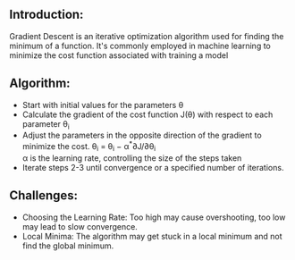 ## Introduction:
Gradient Descent is an iterative optimization algorithm used for finding the minimum of a function. It's commonly employed in machine learning to minimize the cost function associated with training a model

## Algorithm:
- Start with initial values for the parameters θ
- Calculate the gradient of the cost function J(θ) with respect to each parameter θ<sub>i</sub>
- Adjust the parameters in the opposite direction of the gradient to minimize the cost.
  θ<sub>i</sub> = θ<sub>i</sub> − α<sup>*</sup>∂J/∂θ<sub>i</sub> <br> α is the learning rate, controlling the size of the steps taken
- Iterate steps 2-3 until convergence or a specified number of iterations.

## Challenges:
- Choosing the Learning Rate: Too high may cause overshooting, too low may lead to slow convergence.
- Local Minima: The algorithm may get stuck in a local minimum and not find the global minimum.
​	
 
​	
 
​	
 
